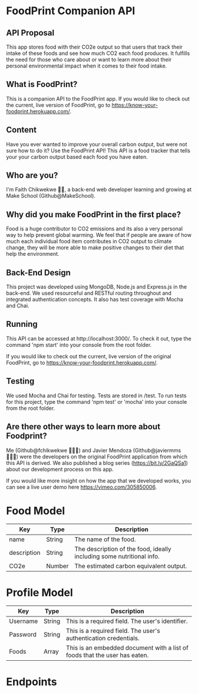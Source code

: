 # FoodPrint Companion API

## API Proposal
This app stores food with their CO2e output so that users that track their intake of these foods and see how much CO2 each food produces. It fulfills the need for those who care about or want to learn more about their personal environmental impact when it comes to their food intake.

## What is FoodPrint?
This is a companion API to the FoodPrint app. If you would like to check out the current, live version of FoodPrint, go to https://know-your-foodprint.herokuapp.com/.

## Content
Have you ever wanted to improve your overall carbon output, but were not sure how to do it? Use the FoodPrint API! This API is a food tracker that tells your your carbon output based each food you have eaten.

## Who are you?
I'm Faith Chikwekwe 👋🏾, a back-end web developer learning and growing at Make School (Github@MakeSchool).

## Why did you make FoodPrint in the first place?
Food is a huge contributor to CO2 emissions and its also a very personal way to help prevent global warming. We feel that if people are aware of how much each individual food item contributes in CO2 output to climate change, they will be more able to make positive changes to their diet that help the environment.

## Back-End Design
This project was developed using MongoDB, Node.js and Express.js in the back-end. We used resourceful and RESTful routing throughout and integrated authentication concepts. It also has test coverage with Mocha and Chai.

## Running
This API can be accessed at http://localhost:3000/. To check it out, type the command 'npm start' into your console from the root folder.

If you would like to check out the current, live version of the original FoodPrint, go to https://know-your-foodprint.herokuapp.com/.

## Testing
We used Mocha and Chai for testing. Tests are stored in /test. To run tests for this project, type the command 'npm test' or 'mocha' into your console from the root folder.

## Are there other ways to learn more about Foodprint?
Me (Github@fchikwekwe 👩🏾‍💻) and Javier Mendoza (Github@javiermms 👨🏽‍💻) were the developers on the original FoodPrint application from which this API is derived. We also published a blog series (https://bit.ly/2GaQSa1) about our development process on this app.

If you would like more insight on how the app that we developed works, you can see a live user demo here https://vimeo.com/305850006.

# Food Model

| Key | Type | Description |
|-----|-------|---------------------|
| name | String | The name of the food. |
| description | String | The description of the food, ideally including some nutritional info. |
| CO2e | Number | The estimated carbon equivalent output. |

# Profile Model
| Key | Type | Description |
|-----|------|-------|
| Username | String | This is a required field. The user's identifier. |
| Password | String | This is a required field. The user's authentication credentials. |
| Foods | Array | This is an embedded document with a list of foods that the user has eaten. |

# Endpoints
